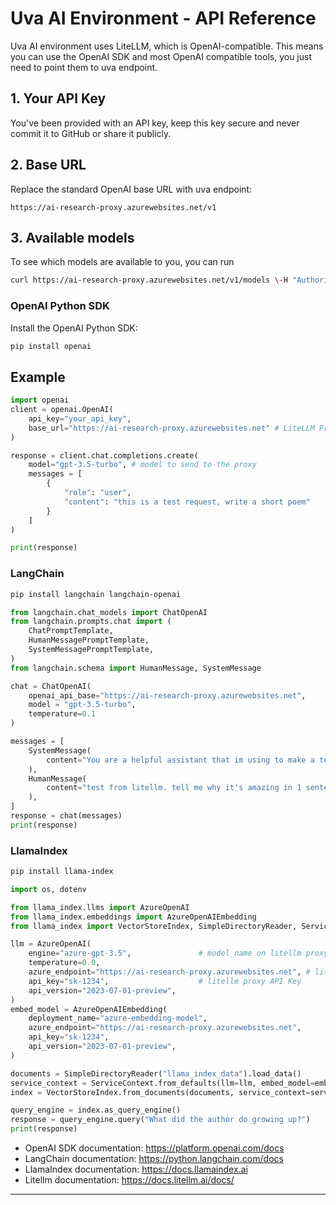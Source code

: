 # Uva AI Environment - API Reference

Uva AI environment uses LiteLLM, which is OpenAI-compatible. This means you can use the OpenAI SDK and most OpenAI compatible tools, you just need to point them to uva endpoint.

## 1. Your API Key

You've been provided with an API key, keep this key secure and never commit it to GitHub or share it publicly.

## 2. Base URL

Replace the standard OpenAI base URL with uva endpoint:

```
https://ai-research-proxy.azurewebsites.net/v1
```
## 3. Available models

To see which models are available to you, you can run 
```bash
curl https://ai-research-proxy.azurewebsites.net/v1/models \-H "Authorization: Bearer replace-with-your-apikeys"
```

### OpenAI Python SDK

Install the OpenAI Python SDK:

```bash
pip install openai
```

## Example

```python
import openai
client = openai.OpenAI(
    api_key="your_api_key",
    base_url="https://ai-research-proxy.azurewebsites.net" # LiteLLM Proxy is OpenAI compatible, Read More: https://docs.litellm.ai/docs/proxy/user_keys
)

response = client.chat.completions.create(
    model="gpt-3.5-turbo", # model to send to the proxy
    messages = [
        {
            "role": "user",
            "content": "this is a test request, write a short poem"
        }
    ]
)

print(response)
```

### LangChain 

```bash
pip install langchain langchain-openai
```

```python
from langchain.chat_models import ChatOpenAI
from langchain.prompts.chat import (
    ChatPromptTemplate,
    HumanMessagePromptTemplate,
    SystemMessagePromptTemplate,
)
from langchain.schema import HumanMessage, SystemMessage

chat = ChatOpenAI(
    openai_api_base="https://ai-research-proxy.azurewebsites.net",
    model = "gpt-3.5-turbo",
    temperature=0.1
)

messages = [
    SystemMessage(
        content="You are a helpful assistant that im using to make a test request to."
    ),
    HumanMessage(
        content="test from litellm. tell me why it's amazing in 1 sentence"
    ),
]
response = chat(messages)
print(response)
```

### LlamaIndex 

```bash
pip install llama-index
```

```python
import os, dotenv

from llama_index.llms import AzureOpenAI
from llama_index.embeddings import AzureOpenAIEmbedding
from llama_index import VectorStoreIndex, SimpleDirectoryReader, ServiceContext

llm = AzureOpenAI(
    engine="azure-gpt-3.5",               # model_name on litellm proxy
    temperature=0.0,
    azure_endpoint="https://ai-research-proxy.azurewebsites.net", # litellm proxy endpoint
    api_key="sk-1234",                    # litellm proxy API Key
    api_version="2023-07-01-preview",
)
embed_model = AzureOpenAIEmbedding(
    deployment_name="azure-embedding-model",
    azure_endpoint="https://ai-research-proxy.azurewebsites.net",
    api_key="sk-1234",
    api_version="2023-07-01-preview",
)

documents = SimpleDirectoryReader("llama_index_data").load_data()
service_context = ServiceContext.from_defaults(llm=llm, embed_model=embed_model)
index = VectorStoreIndex.from_documents(documents, service_context=service_context)

query_engine = index.as_query_engine()
response = query_engine.query("What did the author do growing up?")
print(response)
```


- OpenAI SDK documentation: https://platform.openai.com/docs
- LangChain documentation: https://python.langchain.com/docs
- LlamaIndex documentation: https://docs.llamaindex.ai
- Litellm documentation: https://docs.litellm.ai/docs/

---
 
